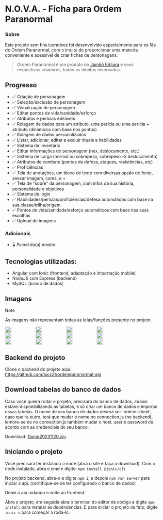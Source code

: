 # N.O.V.A. - Ficha para Ordem Paranormal

### Sobre

Este projeto sem fins lucrativos foi desenvolvido especialmente para os fãs de Ordem Paranormal, com o intuito de proporcionar uma maneira conveniente e acessível de criar fichas de personagens.

>Ordem Paranormal é um produto de <a href="https://jamboeditora.com.br/" target="_blank">Jambô Editora</a> e seus respectivos criadores, todos os direitos reservados.


## Progresso

- ✅ Criação de personagem 
- ✅ Seleção/exclusão de personagem
- ✅ Visualização de personagem
- ✅ Editar pontos de vida/sanidade/esforço
- ✅ Atributos e perícias editáveis
- ✅ Rolagem de dados para um atributo, uma perícia ou uma perícia + atributo (dinâmicos com base nos pontos)
- ✅ Rolagem de dados personalizados
- ✅ Listar, adicionar, editar e excluir rituais e habilidades
- ✅ Sistema de inventário
- ✅ Editar informações do personagem (nex, deslocamento, etc.)
- ✅ Sistema de carga (normal ou sobrepeso, sobrepeso -3 deslocamento)
- ✅ Atributos de combate (pontos de defesa, ataques, resistências, etc)
- ✅ Proficiências
- ✅ Tela de anotações, um bloco de texto com diversas opção de fonte, anexar imagem, cores, e +
- ✅ Tela de "sobre" da personagem, com infos da sua história, personalidade e objetivos
- ✅ Sistema de login
- ✅ Habilidades/perícias/proficiências/defesa automáticos com base na sua classe/trilha/origem
- ✅ Pontos de vida/sanidade/esforço automáticos com base nas suas escolhas
- ✅ Upload de imagens

### Adicionais

- ⌛ Painel do(a) mestre
  
## Tecnologias utilizadas:
- Angular com Ionic (frontend, adaptação e importação mobile)
- NodeJS com Express (backend)
- MySQL (banco de dados)

## Imagens

> [!NOTE]
> As imagens não representam todas as telas/funções presente no projeto.

<div style="display: flex; flex-direction: row">
    <img src="https://github.com/luczz1/ordemparanormal-mobilesheet/assets/63828861/591530c4-8e75-4c0f-8399-1c71e8fd618e" style="width: 20%"/>
    <img src="https://github.com/luczz1/ordemparanormal-mobilesheet/assets/63828861/e15e5058-e72f-4c20-895e-39715854640c" style="width: 20%"/>
    <img src="https://github.com/luczz1/ordemparanormal-mobilesheet/assets/63828861/c587962c-ad3e-4d12-af7f-b45ecf1f41e0" style="width: 20%" />
    <img src="https://github.com/luczz1/ordemparanormal-mobilesheet/assets/63828861/9fd09fb0-0771-4cba-b08e-3a0d07fb9dac" style="width: 20%"/>
  </div>
  
<div style="display: flex; flex-direction: row">
    <img src="https://github.com/luczz1/ordemparanormal-mobilesheet/assets/63828861/e368d319-88ed-4814-97f3-43a55a53e10e" style="width: 20%"/>
    <img src="https://github.com/luczz1/ordemparanormal-mobilesheet/assets/63828861/40b0ee26-dd03-4a16-9a96-d8c5d4482bc0" style="width: 20%"/>
    <img src="https://github.com/luczz1/ordemparanormal-mobilesheet/assets/63828861/934fb4ce-8579-4a1c-bcea-988a0e27f30a" style="width: 20%"/>
    <img src="https://github.com/luczz1/ordemparanormal-mobilesheet/assets/63828861/3d678eab-0c34-4fdf-ab1f-efc4e28ff3f9" style="width: 20%"/>
  </div>
  
  <div style="display: flex; flex-direction: row">
    <img src="https://github.com/luczz1/ordemparanormal-mobilesheet/assets/63828861/cfecf829-1c1c-45ed-bcc0-b041068d86d7" style="width: 20%"/>
    <img src="https://github.com/luczz1/ordemparanormal-mobilesheet/assets/63828861/31c25b53-9cd3-43d3-af3a-f9f26f2e615c" style="width: 20%"/>
    <img src="https://github.com/luczz1/ordemparanormal-mobilesheet/assets/63828861/2da44d5a-8a1f-40e5-82c1-669830a83a7d" style="width: 20%"/>
    <img src="https://github.com/luczz1/ordemparanormal-mobilesheet/assets/63828861/81827e1f-9bb5-4ce9-a672-0ac158f72e6b" style="width: 20%"/>
  </div>

  ## Backend do projeto
  Clone o backend do projeto aqui: https://github.com/luczz1/ordemparanormal-api
  
  ## Download tabelas do banco de dados
  Caso você queira rodar o projeto, precisará do banco de dados, abaixo estarei disponibilizando as tabelas, é só criar um banco de dados e importar essas tabelas.
  O nome de seu banco de dados deverá ser 'ordem-sheet', caso queira outro, terá que mudar o nome no connection.js (no backend), lembre-se de no connection.js também mudar o host, user
  e password de acordo com as credenciais do seu banco.

  Download: [Dump20231120.zip](https://github.com/luczz1/ordemparanormal-mobilesheet/files/13420143/Dump20231120.zip)

  ## Iniciando o projeto
  Você precisará ter instalado o node (abra o site e faça o download).
  Com o node instalado, abra o cmd e digite: ```npm install @ionic/cli```

  No projeto backend, abra-o e digite ```npm i```, e depois ```npm run server``` para iniciar a api. (ceritifique-se de ter configurado o banco de dados)

  Deixe a api rodando e volte ao frontend.

  Abra o projeto, em seguida abra o terminal do editor de código e digite ```npm install``` para instalar as depêndencias.
  E para iniciar o projeto de fato, digite ```ionic s``` para começar a rodá-lo.







